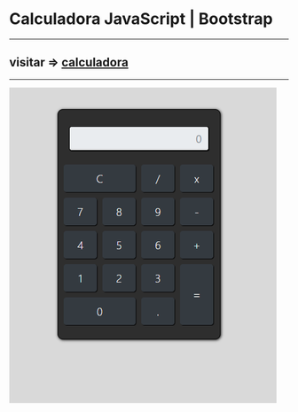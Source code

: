 # Calculadora JavaScript | Bootstrap 
------------------------------------
## visitar => [calculadora](https://calculadora-js-bootstrap.netlify.app)
------------------------------------
![calculadora](calculadora.png)
